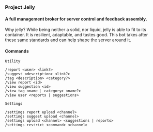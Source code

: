 ### Project Jelly
#### A full management broker for server control and feedback assembly.
Why jelly? While being neither a solid, nor liquid, jelly is able to fit to its container. It is resilient, adaptable, and tastes good. This bot takes after these same standards and can help shape the server around it.
#### Commands
```
Utility

/report <user> <link?>
/suggest <description> <link?>
/tag <description> <category?>
/view report <id>
/view suggestion <id>
/view tag <name | category> <name?>
/view user <reports | suggestions>
```
```
Settings

/settings report upload <channel>
/settings suggest upload <channel>
/settings upload <channel> <suggestions | reports>
/settings restrict <command> <channel>
```
